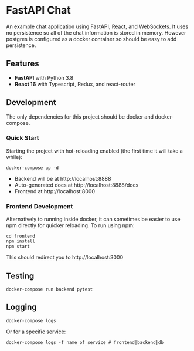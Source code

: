 # FastAPI Chat

An example chat application using FastAPI, React, and WebSockets.
It uses no persistence so all of the chat information is stored in
memory.  However postgres is configured as a docker container so should
be easy to add persistence.

## Features
- **FastAPI** with Python 3.8
- **React 16** with Typescript, Redux, and react-router

## Development

The only dependencies for this project should be docker and docker-compose.

### Quick Start
Starting the project with hot-reloading enabled 
(the first time it will take a while):
```
docker-compose up -d
```
- Backend will be at http://localhost:8888
- Auto-generated docs at 
http://localhost:8888/docs
- Frontend at http://localhost:8000


### Frontend Development
Alternatively to running inside docker, it can sometimes be easier 
to use npm directly for quicker reloading.  To run using npm:
```
cd frontend
npm install
npm start
```
This should redirect you to http://localhost:3000

## Testing
```
docker-compose run backend pytest
```

## Logging
```
docker-compose logs
```

Or for a specific service:
```
docker-compose logs -f name_of_service # frontend|backend|db
```